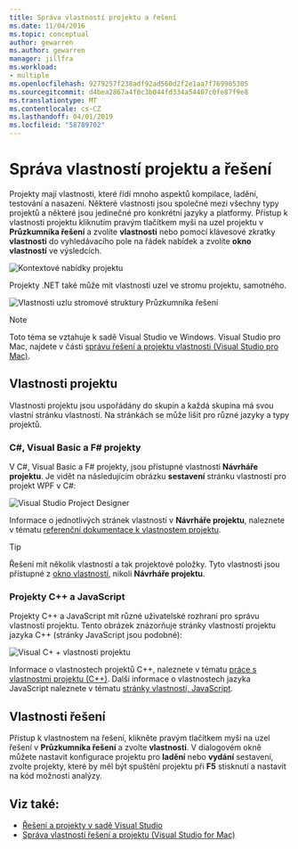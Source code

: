 ```yaml
---
title: Správa vlastností projektu a řešení
ms.date: 11/04/2016
ms.topic: conceptual
author: gewarren
ms.author: gewarren
manager: jillfra
ms.workload:
- multiple
ms.openlocfilehash: 9279257f238adf92ad560d2f2e1aa7f769905305
ms.sourcegitcommit: d4bea2867a4f0c3b044fd334a54407c0fe87f9e8
ms.translationtype: MT
ms.contentlocale: cs-CZ
ms.lasthandoff: 04/01/2019
ms.locfileid: "58789702"
---
```

# <a name="manage-project-and-solution-properties"></a>Správa vlastností projektu a řešení

Projekty mají vlastnosti, které řídí mnoho aspektů kompilace, ladění, testování a nasazení. Některé vlastnosti jsou společné mezi všechny typy projektů a některé jsou jedinečné pro konkrétní jazyky a platformy. Přístup k vlastnosti projektu kliknutím pravým tlačítkem myši na uzel projektu v **Průzkumníka řešení** a zvolíte **vlastnosti** nebo pomocí klávesové zkratky **vlastnosti** do vyhledávacího pole na řádek nabídek a zvolíte **okno vlastností** ve výsledcích.

![Kontextové nabídky projektu](../ide/media/vs2015_proj_prop_menu.gif)

Projekty .NET také může mít vlastnosti uzel ve stromu projektu, samotného.

![Vlastnosti uzlu stromové struktury Průzkumníka řešení](../ide/media/vs2015_props_se.png)

> [!NOTE]
> Toto téma se vztahuje k sadě Visual Studio ve Windows. Visual Studio pro Mac, najdete v části [správu řešení a projektu vlastnosti (Visual Studio pro Mac)](/visualstudio/mac/managing-solutions-and-project-properties).

## <a name="project-properties"></a>Vlastnosti projektu

Vlastnosti projektu jsou uspořádány do skupin a každá skupina má svou vlastní stránku vlastností. Na stránkách se může lišit pro různé jazyky a typy projektů.

### <a name="c-visual-basic-and-f-projects"></a>C#, Visual Basic a F# projekty

V C#, Visual Basic a F# projekty, jsou přístupné vlastnosti **Návrháře projektu**. Je vidět na následujícím obrázku **sestavení** stránku vlastností pro projekt WPF v C#:

![Visual Studio Project Designer](../ide/media/vs2015_proppage_build.png)

Informace o jednotlivých stránek vlastností v **Návrháře projektu**, naleznete v tématu [referenční dokumentace k vlastnostem projektu](../ide/reference/project-properties-reference.md).

> [!TIP]
> Řešení mít několik vlastností a tak projektové položky. Tyto vlastnosti jsou přístupné z [okno vlastností](../ide/reference/properties-window.md), nikoli **Návrháře projektu**.

### <a name="c-and-javascript-projects"></a>Projekty C++ a JavaScript

Projekty C++ a JavaScript mít různé uživatelské rozhraní pro správu vlastností projektu. Tento obrázek znázorňuje stránky vlastností projektu jazyka C++ (stránky JavaScript jsou podobné):

![Visual C&#43; &#43; vlastnosti projektu](../ide/media/vs2015_projprops_cpp.png)

Informace o vlastnostech projektů C++, naleznete v tématu [práce s vlastnostmi projektu (C++)](/cpp/ide/working-with-project-properties). Další informace o vlastnostech jazyka JavaScript naleznete v tématu [stránky vlastností, JavaScript](../ide/reference/property-pages-javascript.md).

## <a name="solution-properties"></a>Vlastnosti řešení

Přístup k vlastnostem na řešení, klikněte pravým tlačítkem myši na uzel řešení v **Průzkumníka řešení** a zvolte **vlastnosti**. V dialogovém okně můžete nastavit konfigurace projektu pro **ladění** nebo **vydání** sestavení, zvolte projekty, které by měl být spuštění projektu při **F5** stisknutí a nastavit na kód možnosti analýzy.

## <a name="see-also"></a>Viz také:

- [Řešení a projekty v sadě Visual Studio](../ide/solutions-and-projects-in-visual-studio.md)
- [Správa vlastností řešení a projektu (Visual Studio for Mac)](/visualstudio/mac/managing-solutions-and-project-properties)
